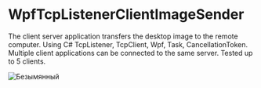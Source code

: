 # WpfTcpListenerClientImageSender
The client server application transfers the desktop image to the remote computer. Using C# TcpListener, TcpClient, Wpf, Task, CancellationToken. 
Multiple client applications can be connected to the same server. Tested up to 5 clients.

![Безымянный](https://user-images.githubusercontent.com/43531046/61181478-e3617700-a62f-11e9-987d-38a777d43aee.jpg)

